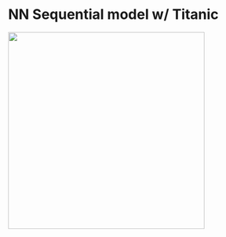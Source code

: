 # NN Sequential model w/ Titanic

<img src=https://user-images.githubusercontent.com/39619599/106372777-2b92d800-6341-11eb-8b78-cecb4e4fba96.png width=400>

